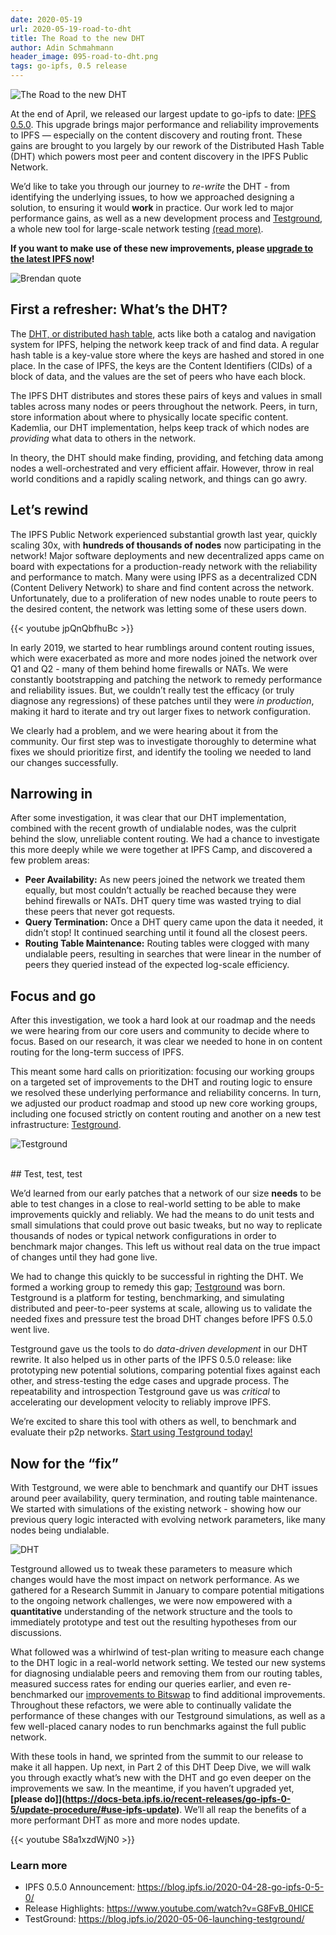 ```yaml
---
date: 2020-05-19
url: 2020-05-19-road-to-dht
title: The Road to the new DHT
author: Adin Schmahmann
header_image: 095-road-to-dht.png
tags: go-ipfs, 0.5 release
---
```


![The Road to the new DHT](/header_images/095-road-to-dht.png)

At the end of April, we released our largest update to go-ipfs to date: [IPFS 0.5.0](https://blog.ipfs.io/2020-04-28-go-ipfs-0-5-0/). This upgrade brings major performance and reliability improvements to IPFS — especially on the content discovery and routing front. These gains are brought to you largely by our rework of the Distributed Hash Table (DHT) which powers most peer and content discovery in the IPFS Public Network.

We’d like to take you through our journey to _re-write_ the DHT - from identifying the underlying issues, to how we approached designing a solution, to ensuring it would **work** in practice. Our work led to major performance gains, as well as a new development process and [Testground](https://github.com/testground/testground), a whole new tool for large-scale network testing [(read more)](https://blog.ipfs.io/2020-05-06-launching-testground/). 

**If you want to make use of these new improvements, please [upgrade to the latest IPFS now](https://docs-beta.ipfs.io/recent-releases/go-ipfs-0-5/update-procedure/#use-ipfs-update)!**
<br />

![Brendan quote](/095-road-to-dht/Brendan-quote.png)

## First a refresher:  What’s the DHT?

The [DHT, or distributed hash table](https://docs.ipfs.io/guides/concepts/dht/), acts like both a catalog and navigation system for IPFS, helping the network keep track of and find data. A regular hash table is a key-value store where the keys are hashed and stored in one place. In the case of IPFS, the keys are the Content Identifiers (CIDs) of a block of data, and the values are the set of peers who have each block.

The IPFS DHT distributes and stores these pairs of keys and values in small tables across many nodes or peers throughout the network. Peers, in turn, store information about where to physically locate specific content. Kademlia, our DHT implementation, helps keep track of which nodes are _providing_ what data to others in the network.

In theory, the DHT should make finding, providing, and fetching data among nodes a well-orchestrated and very efficient affair. However, throw in real world conditions and a rapidly scaling network, and things can go awry.

## Let’s rewind

The IPFS Public Network experienced substantial growth last year, quickly scaling 30x, with **hundreds of thousands of nodes** now participating in the network! Major software deployments and new decentralized apps came on board with expectations for a production-ready network with the reliability and performance to match. Many were using IPFS as a decentralized CDN (Content Delivery Network) to share and find content across the network. Unfortunately, due to a proliferation of new nodes unable to route peers to the desired content, the network was letting some of these users down.

{{< youtube jpQnQbfhuBc >}}

In early 2019, we started to hear rumblings around content routing issues, which were exacerbated as more and more nodes joined the network over Q1 and Q2 - many of them behind home firewalls or NATs. We were constantly bootstrapping and patching the network to remedy performance and reliability issues. But, we couldn’t really test the efficacy (or truly diagnose any regressions) of these patches until they were _in production_, making it hard to iterate and try out larger fixes to network configuration.

We clearly had a problem, and we were hearing about it from the community. Our first step was to investigate thoroughly to determine what fixes we should prioritize first, and identify the tooling we needed to land our changes successfully.  

## Narrowing in

After some investigation, it was clear that our DHT implementation, combined with the recent growth of undialable nodes, was the culprit behind the slow, unreliable content routing. We had a chance to investigate this more deeply while we were together at IPFS Camp, and discovered a few problem areas:

* **Peer Availability:** As new peers joined the network we treated them equally, but most couldn’t actually be reached because they were behind firewalls or NATs. DHT query time was wasted trying to dial these peers that never got requests.
* **Query Termination:** Once a DHT query came upon the data it needed, it didn’t stop! It continued searching until it found all the closest peers.
* **Routing Table Maintenance:** Routing tables were clogged with many undialable peers, resulting in searches that were linear in the number of peers they queried instead of the expected log-scale efficiency.

## Focus and go

After this investigation, we took a hard look at our roadmap and the needs we were hearing from our core users and community to decide where to focus. Based on our research, it was clear we needed to hone in on content routing for the long-term success of IPFS.  

This meant some hard calls on prioritization: focusing our working groups on a targeted set of improvements to the DHT and routing logic to ensure we resolved these underlying performance and reliability concerns. In turn, we adjusted our product roadmap and stood up new core working groups, including one focused strictly on content routing and another on a new test infrastructure: [Testground](https://docs.testground.ai/).

![Testground](/header_images/092-launching-testground.png)

<br />
## Test, test, test

We’d learned from our early patches that a network of our size **needs** to be able to test changes in a close to real-world setting to be able to make improvements quickly and reliably. We had the means to do unit tests and small simulations that could prove out basic tweaks, but no way to replicate thousands of nodes or typical network configurations in order to benchmark major changes. This left us without real data on the true impact of changes until they had gone live. 

We had to change this quickly to be successful in righting the DHT. We formed a working group to remedy this gap; [Testground](https://blog.ipfs.io/2020-05-06-launching-testground/) was born. Testground is a platform for testing, benchmarking, and simulating distributed and peer-to-peer systems at scale, allowing us to validate the needed fixes and pressure test the broad DHT changes before IPFS 0.5.0 went live.

Testground gave us the tools to do _data-driven development_ in our DHT rewrite. It also helped us in other parts of the IPFS 0.5.0 release: like prototyping new potential solutions, comparing potential fixes against each other, and stress-testing the edge cases and upgrade process. The repeatability and introspection Testground gave us was _critical_ to accelerating our development velocity to reliably improve IPFS.

We’re excited to share this tool with others as well, to benchmark and evaluate their p2p networks. [Start using Testground today!](https://docs.testground.ai/)

## Now for the “fix”

With Testground, we were able to benchmark and quantify our DHT issues around peer availability, query termination, and routing table maintenance. We started with simulations of the existing network - showing how our previous query logic interacted with evolving network parameters, like many nodes being undialable. 

![DHT](/095-road-to-dht/research.jpg)

Testground allowed us to tweak these parameters to measure which changes would have the most impact on network performance. As we gathered for a Research Summit in January to compare potential mitigations to the ongoing network challenges, we were now empowered with a **quantitative** understanding of the network structure and the tools to immediately prototype and test out the resulting hypotheses from our discussions.

What followed was a whirlwind of test-plan writing to measure each change to the DHT logic in a real-world network setting. We tested our new systems for diagnosing undialable peers and removing them from our routing tables, measured success rates for ending our queries earlier, and even re-benchmarked our [improvements to Bitswap](https://blog.ipfs.io/2020-02-14-improved-bitswap-for-container-distribution/) to find additional improvements. Throughout these refactors, we were able to continually validate the performance of these changes with our Testground simulations, as well as a few well-placed canary nodes to run benchmarks against the full public network. 

With these tools in hand, we sprinted from the summit to our release to make it all happen. Up next, in Part 2 of this DHT Deep Dive, we will walk you through exactly what’s new with the DHT and go even deeper on the improvements we saw. In the meantime, if you haven’t upgraded yet, **[please do]](https://docs-beta.ipfs.io/recent-releases/go-ipfs-0-5/update-procedure/#use-ipfs-update)**. We’ll all reap the benefits of a more performant DHT as more and more nodes update.

{{< youtube S8a1xzdWjN0 >}}

### Learn more

* IPFS 0.5.0 Announcement: https://blog.ipfs.io/2020-04-28-go-ipfs-0-5-0/
* Release Highlights:  https://www.youtube.com/watch?v=G8FvB_0HlCE
* TestGround: https://blog.ipfs.io/2020-05-06-launching-testground/
